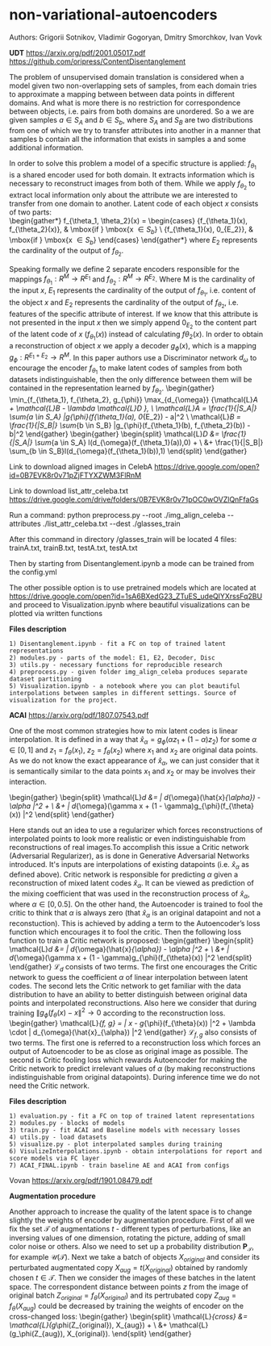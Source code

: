 # non-variational-autoencoders

Authors: Grigorii Sotnikov, Vladimir Gogoryan, Dmitry Smorchkov, Ivan Vovk

**UDT**
https://arxiv.org/pdf/2001.05017.pdf
https://github.com/oripress/ContentDisentanglement


The problem of unsupervised domain translation is considered when a model given two non-overlapping sets of samples,
from each domain tries to approximate a mapping between between data points in different domains. And what is more there is no restriction for correspondence between objects, i.e. pairs from both domains are unordered. So a we are given samples $a \in S_A$ and $b \in S_b$, where $S_A$ and $S_B$ are two distributions from one of which we try to transfer attributes into another in a manner that samples b contain all the information that exists in samples a and some additional information.

In order to solve this problem a model of a specific structure is applied:
$f_{\theta_1}$ is a shared encoder used for both domain. It extracts information which is necessary to reconstruct images from both of them. While we apply $f_{\theta_2}$ to extract local information only about the attribute we are interested to transfer from one domain to another. Latent code of each object $x$ consists of two parts:  
\begin{gather*}
    f_{\theta_1, \theta_2}(x) =
    \begin{cases}
        \{f_{\theta_1}(x), f_{\theta_2}(x)\}, & \mbox{if } \mbox{x $\in S_b$}
        \\ \{f_{\theta_1}(x), 0_{E_2}\}, & \mbox{if } \mbox{x $\in S_b$}
    \end{cases}
\end{gather*}
where $E_2$ represents the cardinality of the output of $f_{\theta_2}$.

Speaking formally we define 2 separate encoders responsible for the mappings $f_{\theta_1}: R^M \to R^{E_1}$ and  $f_{\theta_2}: R^M \to R^{E_2}$. Where M is the cardinality of the input $x$, $E_1$ represents the cardinality of the output of $f_{\theta_1}$, i.e. content of the object $x$ and  $E_2$ represents the cardinality of the output of $f_{\theta_2}$, i.e. features of the specific attribute of interest. If we know that this attribute is not presented in the input $x$ then we simply append $0_{E_2}$ to the content part of the latent code of $x$ ($f_{\theta_1}(x)$) instead of calculating $f{\theta_2}(x)$. In order to obtain a reconstruction of object $x$ we apply a decoder $g_{\phi}(x)$, which is a mapping $g_{\phi}: R^{E_1 + E_2} \to R^M$.
In this paper authors use a Discriminator network $d_{\omega}$ to encourage the encoder $f_{\theta_1}$ to make latent codes of samples from both datasets indistinguishable, then the only difference between them will be contained in the representation learned by $f_{\theta_2}$.
\begin{gather}
    \min_{f_{\theta_1}, f_{\theta_2}, g_{\phi}} \max_{d_{\omega}} \{\mathcal{L}_A + \mathcal{L}_B - \lambda \mathcal{L}_D \},
    \\
    \mathcal{L}_A = \frac{1}{|S_A|} \sum_{a \in S_A} \|g_{\phi}(f_{\theta_1}(a), 0_{E_2}) - a\|^2
    \\
    \mathcal{L}_B = \frac{1}{|S_B|} \sum_{b \in S_B} \|g_{\phi}(f_{\theta_1}(b), f_{\theta_2}(b)) - b\|^2
\end{gather}
\begin{gather}
\begin{split}
    \mathcal{L}_D &= \frac{1}{|S_A|} \sum_{a \in S_A} l(d_{\omega}(f_{\theta_1}(a)),0) + 
    \\
    &+ \frac{1}{|S_B|} \sum_{b \in S_B}l(d_{\omega}(f_{\theta_1}(b)),1)
\end{split}
\end{gather} 


Link to download aligned images in CelebA
https://drive.google.com/open?id=0B7EVK8r0v71pZjFTYXZWM3FlRnM

Link to download list_attr_celeba.txt
https://drive.google.com/drive/folders/0B7EVK8r0v71pOC0wOVZlQnFfaGs

Run a command:
python preprocess.py --root ./img_align_celeba --attributes ./list_attr_celeba.txt --dest ./glasses_train

After this command in directory /glasses_train will be located 4 files: trainA.txt, trainB.txt, testA.txt, testA.txt

Then by starting from Disentanglement.ipynb a mode can be trained from the config.yml

The other possible option is to use pretrained models which are located at https://drive.google.com/open?id=1sA6BXedG23_ZTuES_udeQlYXrssFq2BU
and proceed to Visualization.ipynb where beautiful visualizations can be plotted via written functions


**Files description**

    1) Disentanglement.ipynb - fit a FC on top of trained latent representations
    2) modules.py - parts of the model: E1, E2, Decoder, Disc
    3) utils.py - necessary functions for reproducible research
    4) preprocess.py - given folder img_align_celeba produces separate dataset partitioning
    5) Visualization.ipynb - a notebook where you can plot beautiful interpolations between samples in different settings. Source of visualization for the project.


**ACAI**
https://arxiv.org/pdf/1807.07543.pdf

One of the most common strategies how to mix latent codes is linear interpolation. It is defined in a way that $\hat{x}_{\alpha} = g_{\phi}(\alpha z_1 + (1 - \alpha)z_2)$ for some $\alpha \in [0, 1]$ and $z_1 = f_{\theta}(x_1)$, $z_2 = f_{\theta}(x_2)$ where $x_1$ and $x_2$ are original data points. As we do not know the exact appearance of $\hat{x}_{\alpha}$, we can just consider that it is semantically similar to the data points $x_1$ and $x_2$ or may be involves their interaction.

\begin{gather}
\begin{split}
    \mathcal{L}_d &= \| d_{\omega}(\hat{x}_{\alpha}) - \alpha \|^2 +
    \\
    &+ \| d_{\omega}(\gamma x + (1 - \gamma)g_{\phi}(f_{\theta}(x)) \|^2
\end{split}
\end{gather}


Here stands out an idea to use a regularizer which forces reconstructions of interpolated points to look more realistic or even indistinguishable
from reconstructions of real images.To accomplish this issue a Critic network (Adversarial Regularizer), as is done in Generative Adversarial Networks introduced. It's inputs are interpolations of existing datapoints (i.e. $\hat{x}_{\alpha}$ as defined above). Critic network is responsible for predicting $\alpha$ given a reconstruction of mixed latent codes $\hat{x}_{\alpha}$. It can be viewed as prediction of the mixing coefficient that was used in the reconstruction process of $\hat{x}_{\alpha}$, where $\alpha \in [0, 0.5]$. On the other hand, the Autoencoder is trained to fool the critic to think that $\alpha$ is always zero (that $\hat{x}_{\alpha}$ is an original datapoint and not a reconstuction). This is achieved by adding a term to the Autoencoder’s loss function which encourages it to fool the critic. Then the following loss function to train a Critic network is proposed:
\begin{gather}
\begin{split}
    \mathcal{L}_d &= \| d_{\omega}(\hat{x}_{\alpha}) - \alpha \|^2 +
    \\
    &+ \| d_{\omega}(\gamma x + (1 - \gamma)g_{\phi}(f_{\theta}(x)) \|^2
\end{split}
\end{gather}
$\mathcal{L}_d$ consists of two terms. The first one encourages the Critic network to guess the coefficient $\alpha$ of linear interpolation between latent codes. The second lets the Critic network to get familiar with the data distribution to have an ability to better distinguish between original data points and interpolated reconstructions. Also here we consider that during training $\|g_{\phi}(f_{\theta}(x) - x\|^2 \to 0$ according to the reconstruction loss.
\begin{gather}
    \mathcal{L}_{f, g} = \| x -  g_{\phi}(f_{\theta}(x)) \|^2 + \lambda \cdot \| d_{\omega}(\hat{x}_{\alpha}) \|^2
\end{gather}
$\mathcal{L}_{f, g}$ also consists of two terms. The first one is referred to a reconstruction loss which forces an output of Autoencoder to be as close as original image as possible. The second is Critic fooling loss which rewards Autoencoder for making the Critic network to predict irrelevant values of $\alpha$ (by making reconstructions indistinguishable from original datapoints). During inference time we do not need the Critic network.

**Files description**

    1) evaluation.py - fit a FC on top of trained latent representations
    2) modules.py - blocks of models
    3) train.py - fit ACAI and Baseline models with necessary losses
    4) utils.py - load datasets
    5) visualize.py - plot interpolated samples during training
    6) VisulizeInterpolations.ipynb - obtain interpolations for report and score models via FC layer
    7) ACAI_FINAL.ipynb - train baseline AE and ACAI from configs


Vovan
https://arxiv.org/pdf/1901.08479.pdf


**Augmentation procedure**

Another approach to increase the quality of the latent space is to change slightly the weights of encoder by augmentation procedure. First of all we fix the set $\mathcal{T}$ of augmentations $t$ - different types of perturbations, like an inversing values of one dimension, rotating the picture, adding of small color noise or others. Also we need to set up a probability distribution $\mathbf{P}_\mathcal{T}$, for example $\mathcal{U}(\mathcal{T})$. Next we take a batch of objects $X_{original}$ and consider its perturbated augmentated copy $X_{aug} = t(X_{original})$ obtained by randomly chosen $t \in \mathcal{T}$. Then we consider the images of these batches in the latent space. The correspondent distance between points $z$ from the image of original batch $Z_{original} = f_{\theta}(X_{original})$ and its pertrubated copy $Z_{aug} = f_{\theta}(X_{aug})$ could be decreased by training the weights of encoder on the cross-changed loss:
\begin{gather}
\begin{split}
    \mathcal{L}_{cross} &=  \mathcal{L}(g_\phi(Z_{original}), X_{aug}) +
    \\
    &+ \mathcal{L}(g_\phi(Z_{aug}), X_{original}).
\end{split}
\end{gather}